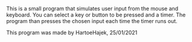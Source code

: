 This is a small program that simulates user input from
the mouse and keyboard. You can select a key or button
to be pressed and a timer. The program than presses the
chosen input each time the timer runs out.

This program was made by HartoeHajek, 25/01/2021
